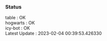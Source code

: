 ### Status


table : OK  
hogwarts : OK  
icy-bot : OK  
Latest Update : 2023-02-04 00:39:53.426330
